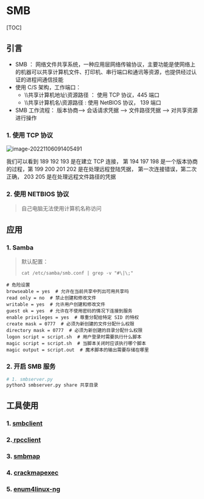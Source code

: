 # SMB

\[TOC]

## 引言

* SMB ： 网络文件共享系统，一种应用层网络传输协议，主要功能是使网络上的机器可以共享计算机文件、打印机、串行端口和通讯等资源，也提供经过认证的进程间通信技能
* 使用 C/S 架构，工作端口：
  * \\\共享计算机地址\资源路径 ： 使用 TCP 协议，445 端口
  * \\\共享计算机名\资源路径 : 使用 NetBIOS 协议， 139 端口
* SMB 工作流程： 版本协商--> 会话请求凭据 --> 文件路径凭据 --> 对共享资源进行操作

### 1. 使用 TCP 协议

![image-20221106091405491](https://typora-1311404666.cos.ap-beijing.myqcloud.com/img/20221106130120.png)

我们可以看到 189 192 193 是在建立 TCP 连接， 第 194 197 198 是一个版本协商的过程，第 199 200 201 202 是在处理远程登陆凭据， 第一次连接错误，第二次正确， 203 205 是在处理远程文件路径的凭据

### 2. 使用 NETBIOS 协议

> 自己电脑无法使用计算机名称访问

## 应用

### 1. Samba

> 默认配置：
>
> ```shell
> cat /etc/samba/smb.conf | grep -v "#\|\;"
> ```

```shell
# 危险设置
browseable = yes  # 允许在当前共享中列出可用共享吗
read only = no  # 禁止创建和修改文件
writable = yes  # 允许用户创建和修改文件
guest ok = yes  # 允许在不使用密码的情况下连接到服务
enable privileges = yes  # 尊重分配给特定 SID 的特权
create mask = 0777  # 必须为新创建的文件分配什么权限
directory mask = 0777  # 必须为新创建的目录分配什么权限
logon script = script.sh  # 用户登录时需要执行什么脚本
magic script = script.sh  # 当脚本关闭时应该执行哪个脚本
magic output = script.out  # 魔术脚本的输出需要存储在哪里
```

### 2. 开启 SMB 服务

```bash
# 1. smbserver.py
python3 smbserver.py share 共享目录
```

## 工具使用

### 1. [smbclient](<../../工具/服务/139&445 -- SMB/smbclient.md>)

### 2.[ rpcclient](<../../工具/服务/139&445 -- SMB/rpcclient.md>)

### 3. [smbmap](<../../工具/服务/139&445 -- SMB/smbmap.md>)

### 4. [crackmapexec](../../工具/crackmapexec.md)

### 5. [enum4linux-ng](../../工具/enum4linux-ng.md)
